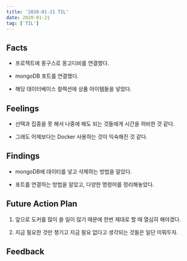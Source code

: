 ```yaml
---
title: '2020-01-21 TIL'
date: 2020-01-21
tag: ['TIL']
---
```


## Facts

- 프로젝트에 몽구스로 몽고디비를 연결했다.

- mongoDB 포트를 연결했다.

- 해당 데이터베이스 컬렉션에 상품 아이템들을 넣었다.

## Feelings

- 선택과 집중을 못 해서 나중에 해도 되는 것들에게 시간을 허비한 것 같다.

- 그래도 어제보다는 Docker 사용하는 것이 익숙해진 것 같다.

## Findings

- mongoDB에 데이터를 넣고 삭제하는 방법을 알았다.

- 포트를 연결하는 방법을 알았고, 다양한 명령어를 정리해놓았다.

## Future Action Plan

1. 앞으로 도커를 많이 쓸 일이 많기 때문에 한번 제대로 할 때 열심히 해야겠다.

2. 지금 필요한 것만 챙기고 지금 필요 없다고 생각되는 것들은 일단 미뤄두자.

## Feedback
